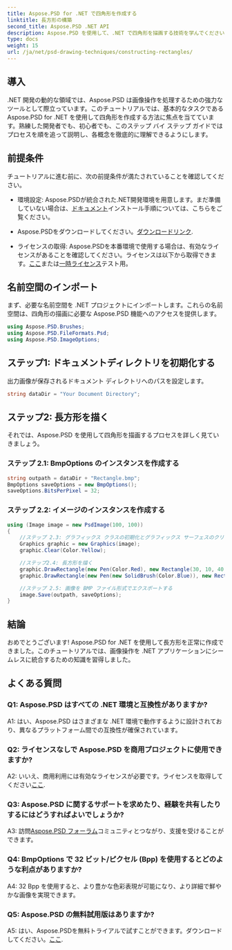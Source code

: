 ```yaml
---
title: Aspose.PSD for .NET で四角形を作成する
linktitle: 長方形の構築
second_title: Aspose.PSD .NET API
description: Aspose.PSD を使用して、.NET で四角形を描画する技術を学んでください。シームレスな統合については、当社のステップバイステップ ガイドに従ってください。画像操作のスキルを簡単に向上できます。
type: docs
weight: 15
url: /ja/net/psd-drawing-techniques/constructing-rectangles/
---
```

## 導入

.NET 開発の動的な領域では、Aspose.PSD は画像操作を処理するための強力なツールとして際立っています。このチュートリアルでは、基本的なタスクである Aspose.PSD for .NET を使用して四角形を作成する方法に焦点を当てています。熟練した開発者でも、初心者でも、このステップ バイ ステップ ガイドではプロセスを順を追って説明し、各概念を徹底的に理解できるようにします。

## 前提条件

チュートリアルに進む前に、次の前提条件が満たされていることを確認してください。

- 環境設定: Aspose.PSDが統合された.NET開発環境を用意します。まだ準備していない場合は、[ドキュメント](https://reference.aspose.com/psd/net/)インストール手順については、こちらをご覧ください。

-  Aspose.PSDをダウンロードしてください。[ダウンロードリンク](https://releases.aspose.com/psd/net/).

- ライセンスの取得: Aspose.PSDを本番環境で使用する場合は、有効なライセンスがあることを確認してください。ライセンスは以下から取得できます。[ここ](https://purchase.aspose.com/buy)または[一時ライセンス](https://purchase.aspose.com/temporary-license/)テスト用。

## 名前空間のインポート

まず、必要な名前空間を .NET プロジェクトにインポートします。これらの名前空間は、四角形の描画に必要な Aspose.PSD 機能へのアクセスを提供します。

```csharp
using Aspose.PSD.Brushes;
using Aspose.PSD.FileFormats.Psd;
using Aspose.PSD.ImageOptions;
```

## ステップ1: ドキュメントディレクトリを初期化する

出力画像が保存されるドキュメント ディレクトリへのパスを設定します。

```csharp
string dataDir = "Your Document Directory";
```

## ステップ2: 長方形を描く

それでは、Aspose.PSD を使用して四角形を描画するプロセスを詳しく見ていきましょう。

### ステップ 2.1: BmpOptions のインスタンスを作成する

```csharp
string outpath = dataDir + "Rectangle.bmp";
BmpOptions saveOptions = new BmpOptions();
saveOptions.BitsPerPixel = 32;
```

### ステップ 2.2: イメージのインスタンスを作成する

```csharp
using (Image image = new PsdImage(100, 100))
{
    //ステップ 2.3: グラフィックス クラスの初期化とグラフィックス サーフェスのクリア
    Graphics graphic = new Graphics(image);
    graphic.Clear(Color.Yellow);

    //ステップ2.4: 長方形を描く
    graphic.DrawRectangle(new Pen(Color.Red), new Rectangle(30, 10, 40, 80));
    graphic.DrawRectangle(new Pen(new SolidBrush(Color.Blue)), new Rectangle(10, 30, 80, 40));

    //ステップ 2.5: 画像を BMP ファイル形式でエクスポートする
    image.Save(outpath, saveOptions);
}
```

## 結論

おめでとうございます! Aspose.PSD for .NET を使用して長方形を正常に作成できました。このチュートリアルでは、画像操作を .NET アプリケーションにシームレスに統合するための知識を習得しました。

## よくある質問

### Q1: Aspose.PSD はすべての .NET 環境と互換性がありますか?

A1: はい、Aspose.PSD はさまざまな .NET 環境で動作するように設計されており、異なるプラットフォーム間での互換性が確保されています。

### Q2: ライセンスなしで Aspose.PSD を商用プロジェクトに使用できますか?

 A2: いいえ、商用利用には有効なライセンスが必要です。ライセンスを取得してください[ここ](https://purchase.aspose.com/buy).

### Q3: Aspose.PSD に関するサポートを求めたり、経験を共有したりするにはどうすればよいでしょうか?

 A3: 訪問[Aspose.PSD フォーラム](https://forum.aspose.com/c/psd/34)コミュニティとつながり、支援を受けることができます。

### Q4: BmpOptions で 32 ビット/ピクセル (Bpp) を使用するとどのような利点がありますか?

A4: 32 Bpp を使用すると、より豊かな色彩表現が可能になり、より詳細で鮮やかな画像を実現できます。

### Q5: Aspose.PSD の無料試用版はありますか?

 A5: はい、Aspose.PSDを無料トライアルで試すことができます。ダウンロードしてください。[ここ](https://releases.aspose.com/).